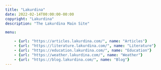 ```yaml
---
title: "Lakurdina"
date: 2022-02-14T00:00:00-00:00
copyright: "Lakurdina"
description: "The Lakurdina Main Site"

menu:

    - {url: "https://articles.lakurdina.com/", name: "Articles"}
    - {url: "https://literature.lakurdina.com/", name: "Literature"}
    - {url: "https://education.lakurdina.com/", name: "Education"}
    - {url: "https://weather.lakurdina.com/", name: "Weather"}
    - {url: "https://blog.lakurdina.com/", name: "Blog"}
---
```

